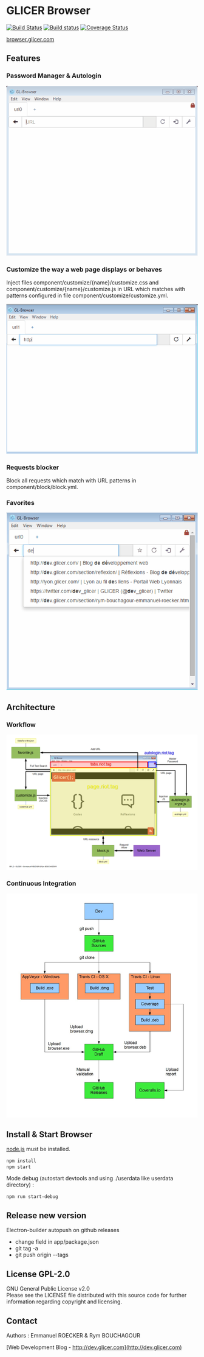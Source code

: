 # GLICER Browser

[![Build Status](https://travis-ci.org/emmanuelroecker/GL-Browser.svg?branch=master)](https://travis-ci.org/emmanuelroecker/GL-Browser)
[![Build status](https://ci.appveyor.com/api/projects/status/pi6uyjyf5dptrnwr/branch/master?svg=true)](https://ci.appveyor.com/project/emmanuelroecker/gl-browser/branch/master)
[![Coverage Status](https://coveralls.io/repos/github/emmanuelroecker/GL-Browser/badge.svg?branch=master)](https://coveralls.io/github/emmanuelroecker/GL-Browser?branch=master)

[browser.glicer.com](http://browser.glicer.com)

## Features

### Password Manager & Autologin

![Autologin](https://raw.githubusercontent.com/emmanuelroecker/GL-Browser/master/doc/autologin.gif)

### Customize the way a web page displays or behaves

Inject files component/customize/{name}/customize.css and component/customize/{name}/customize.js
in URL which matches with patterns configured in file component/customize/customize.yml.

![Tabs](https://raw.githubusercontent.com/emmanuelroecker/GL-Browser/master/doc/tabs.gif)

### Requests blocker

Block all requests which match with URL patterns in component/block/block.yml.

### Favorites

![Favorites](https://raw.githubusercontent.com/emmanuelroecker/GL-Browser/master/doc/favorites.gif)

## Architecture

### Workflow

![Architecture](https://raw.githubusercontent.com/emmanuelroecker/GL-Browser/master/doc/scheme_en.png)

### Continuous Integration

![Continuous Integration](https://raw.githubusercontent.com/emmanuelroecker/GL-Browser/master/doc/CI-schema.jpg)

## Install & Start Browser

[node.js](https://nodejs.org/) must be installed.

```console
npm install
npm start
```
Mode debug (autostart devtools and using ./userdata like userdata directory) :

```console
npm run start-debug
```

## Release new version

Electron-builder autopush on github releases

* change <version> field in app/package.json
* git tag -a <version>
* git push origin --tags


## License GPL-2.0

GNU General Public License v2.0  
Please see the LICENSE file distributed with this source code for further information regarding copyright and licensing.

## Contact

Authors : Emmanuel ROECKER & Rym BOUCHAGOUR

[Web Development Blog - http://dev.glicer.com](http://dev.glicer.com)
